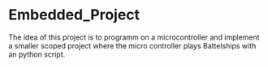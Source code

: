 # Embedded_Project
The idea of this project is to programm on a microcontroller and implement a smaller scoped project where the micro controller plays Battelships with an python script.
